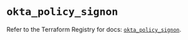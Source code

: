 # `okta_policy_signon`

Refer to the Terraform Registry for docs: [`okta_policy_signon`](https://registry.terraform.io/providers/okta/okta/4.11.0/docs/resources/policy_signon).
